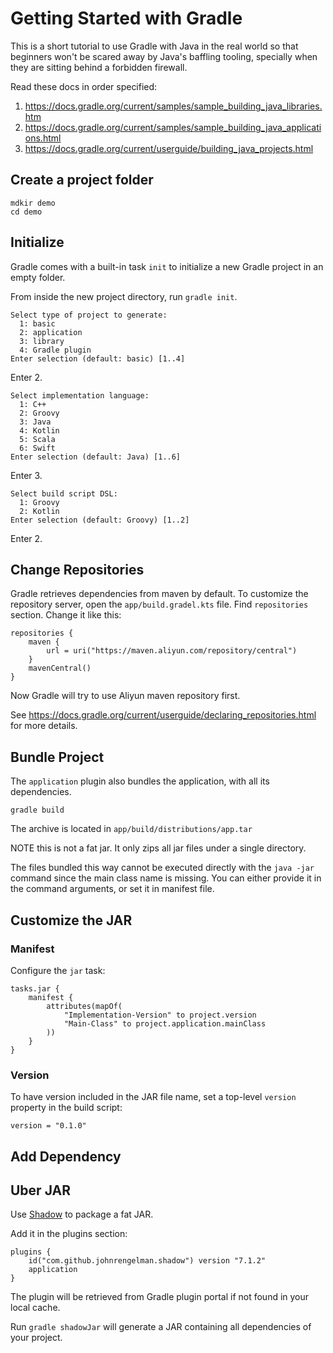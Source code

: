# Getting Started with Gradle

This is a short tutorial to use Gradle with Java in the real world so that beginners won't be scared away by Java's baffling tooling, specially when they are sitting behind a forbidden firewall. 

Read these docs in order specified:

1. https://docs.gradle.org/current/samples/sample_building_java_libraries.htm
2. https://docs.gradle.org/current/samples/sample_building_java_applications.html
3. https://docs.gradle.org/current/userguide/building_java_projects.html

## Create a project folder

```
mdkir demo
cd demo
```

## Initialize

Gradle comes with a built-in task `init` to initialize a new Gradle project in an empty folder.

From inside the new project directory, run `gradle init`.

```
Select type of project to generate:
  1: basic
  2: application
  3: library
  4: Gradle plugin
Enter selection (default: basic) [1..4]
```

Enter 2.

```
Select implementation language:
  1: C++
  2: Groovy
  3: Java
  4: Kotlin
  5: Scala
  6: Swift
Enter selection (default: Java) [1..6]
```

Enter 3.

```
Select build script DSL:
  1: Groovy
  2: Kotlin
Enter selection (default: Groovy) [1..2]
```

Enter 2.

## Change Repositories

Gradle retrieves dependencies from maven by default. To customize the repository server, open the `app/build.gradel.kts` file. Find `repositories` section. Change it like this:

```
repositories {
    maven {
        url = uri("https://maven.aliyun.com/repository/central")
    }
    mavenCentral()
}
```

Now Gradle will try to use Aliyun maven repository first.

See https://docs.gradle.org/current/userguide/declaring_repositories.html for more details.

## Bundle Project

The `application` plugin also bundles the application, with all its dependencies.

```
gradle build
```

The archive is located in `app/build/distributions/app.tar`

NOTE this is not a fat jar. It only zips all jar files under a single directory.

The files bundled this way cannot be executed directly with the `java -jar` command since the main class name is missing. You can either provide it in the command arguments, or set it in manifest file.

## Customize the JAR

### Manifest

Configure the `jar` task:

```
tasks.jar {
    manifest {
        attributes(mapOf(
            "Implementation-Version" to project.version
            "Main-Class" to project.application.mainClass
        ))
    }
}
```

### Version

To have version included in the JAR file name, set a top-level `version` property in the build script:

```
version = "0.1.0"
```

## Add Dependency

## Uber JAR

Use [Shadow](https://github.com/johnrengelman/shadow) to package a fat JAR.

Add it in the plugins section:

```
plugins {
    id("com.github.johnrengelman.shadow") version "7.1.2"
    application
}
```

The plugin will be retrieved from Gradle plugin portal if not found in your local cache.

Run `gradle shadowJar` will generate a JAR containing all dependencies of your project. 